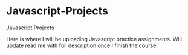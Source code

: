 # Javascript-Projects
Javascript Projects

Here is where I will be uploading Javascript practice assignments. Will update read me with full description 
once I finish the course.